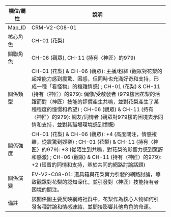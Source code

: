 | 欄位/屬性 | 說明 |
|---|---|
| Map_ID | CRM-V2-C08-01 |
| 核心角色 | CH-01 (花梨) |
| 關聯角色 | CH-06 (觀眾), CH-11 (持有〈神匠〉的979) |
| 關係類型 | CH-01 (花梨) & CH-06 (觀眾): 主播/粉絲 (觀眾對花梨的超常能力感到震驚、困惑，但同時也充滿好奇和支持，形成一種「看怪物」的複雜情感) ; CH-01 (花梨) & CH-11 (持有〈神匠〉的979): 偶像/受啟發者 (979樓因花梨的活躍而對〈神匠〉技能的評價產生共鳴，並對花梨產生了某種程度的憧憬和希望) ; CH-06 (觀眾) & CH-11 (持有〈神匠〉的979): 網友/同情者 (觀眾對979樓的困境表示同情和支持，並對其職場環境感到憤慨) |
| 關係強度 | CH-01 (花梨) & CH-06 (觀眾): +4 (高度關注，情感複雜，從震驚到娛樂) ; CH-01 (花梨) & CH-11 (持有〈神匠〉的979): +3 (從陌生到共鳴，對花梨的影響力感到驚訝和感激) ; CH-06 (觀眾) & CH-11 (持有〈神匠〉的979): +2 (短暫的同情和支持，基於共同的網路討論話題) |
| 關係演變 | EV-V2-C08-01: 道具箱與花梨實力引發的網路討論，導致觀眾對花梨的認知深化，並引發對〈神匠〉技能持有者困境的關注。 |
| 備註 | 該關係圖主要反映網路社群中，花梨作為核心人物如何引發各種討論和情感連結，並間接影響其他角色的命運。 |

